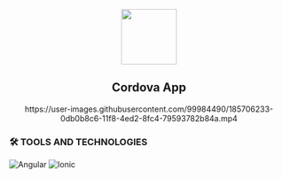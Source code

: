 <div align="center">
  <a href="https://github.com/arotsh/CordovaApp">
    <img src="./resources/icon.png" width="100" height="100">
  </a>
<h2 align="center">Cordova App</h2>
https://user-images.githubusercontent.com/99984490/185706233-0db0b8c6-11f8-4ed2-8fc4-79593782b84a.mp4
</div>


### 🛠 TOOLS AND TECHNOLOGIES
![Angular](https://img.shields.io/badge/angular-%23DD0031.svg?style=for-the-badge&logo=angular&logoColor=white)
![Ionic](https://img.shields.io/badge/Ionic-%233880FF.svg?style=for-the-badge&logo=Ionic&logoColor=white)
